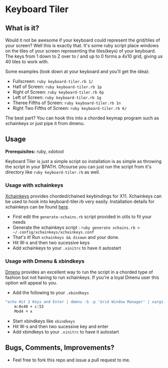 Keyboard Tiler
===================

What is it?
-----------
Would it not be awesome if your keyboard could represent the grid/tiles of your screen? Well this is exactly that. It's some ruby script place windows on the tiles of your screen representing the tiles(keys) of your keyboard. The keys from 1 down to Z over to / and up to 0 forms a 4x10 grid, giving us 40 tiles to work with.

Some examples (look down at your keyboard and you'll get the idea):
- Fullscreen: `ruby keyboard-tiler.rb 1/`
- Half of Screen: `ruby keyboard-tiler.rb 1p`
- Right of Screen: `ruby keyboard-tiler.rb 6p`
- Left of Screen: `ruby keyboard-tiler.rb 1g`
- Theree Fifths of Screen: `ruby keyboard-tiler.rb 1n`
- Right Two Fifths of Screen: `ruby keyboard-tiler.rb 6/`

The best part? You can hook this into a chorded keymap program such as xchainkeys or just pipe it from dmenu.

Usage
-----

**Prerequisites:** ruby, xdotool

Keyboard Tiler is just a simple script so installation is as simple as throwing the script in your $PATH. Ofcourse you can just run the script from it's directory like ```ruby keyboard-tiler.rb``` as well.

### Usage with xchainkeys
[Xchainkeys](http://code.google.com/p/xchainkeys/) provides chorded/chained keybindings for X11. Xchainkeys can be used to hook into keyboard-tiler.rb very easily. Installation details for xchainkeys can be found [here](http://code.google.com/p/xchainkeys/).

- First edit the ```generate-xchains.rb``` script provided in utils to fit your needs 
- Generate the xchainkeys script : ```ruby generate xchains.rb > ~/.config/xchainkeys/xchainkeys.conf```
- That's it! Run ```xchainkeys && disown``` and your done. 
- Hit W-x and then two sucessive keys
- Add xchainkeys to your ```.xinitrc``` to have it autostart


### Usage with Dmenu & xbindkeys
[Dmenu](http://tools.suckless.org/dmenu/) provides an excellent way to run the script in a chorded type of fashion but not having to run xchainkeys. If you're a loyal Dmenu user this option will appeal to you.


- Add the following to your ```.xbindkeys```
``` bash
"echo Hit 2 Keys and Enter | dmenu -b -p 'Grid Window Manager' | xargs -0 -I KEYS grid-wm 'KEYS'"
	m:0x40 + c:53
	Mod4 + x
```
- Start xbindkeys like ```xbindkeys```
- Hit W-s and then two sucessive key and enter
- Add xbindkeys to your ```.xinitrc``` to have it autostart

Bugs, Comments, Improvements?
-----------------------------
- Feel free to fork this repo and issue a pull request to me.
